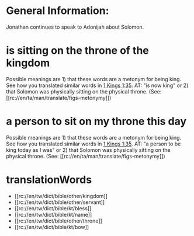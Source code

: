 # General Information:

Jonathan continues to speak to Adonijah about Solomon.

# is sitting on the throne of the kingdom

Possible meanings are 1) that these words are a metonym for being king. See how you translated similar words in [1 Kings 1:35](./35.md). AT: "is now king" or 2) that Solomon was physically sitting on the physical throne. (See: [[rc://en/ta/man/translate/figs-metonymy]])

# a person to sit on my throne this day

Possible meanings are 1) that these words are a metonym for being king. See how you translated similar words in [1 Kings 1:35](./35.md). AT: "a person to be king today as I was" or 2) that Solomon was physically sitting on the physical throne. (See: [[rc://en/ta/man/translate/figs-metonymy]])

# translationWords

* [[rc://en/tw/dict/bible/other/kingdom]]
* [[rc://en/tw/dict/bible/other/servant]]
* [[rc://en/tw/dict/bible/kt/bless]]
* [[rc://en/tw/dict/bible/kt/name]]
* [[rc://en/tw/dict/bible/other/throne]]
* [[rc://en/tw/dict/bible/kt/bow]]